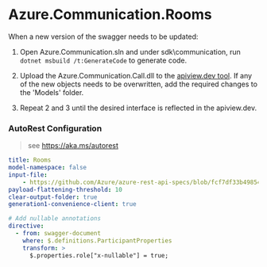 # Azure.Communication.Rooms

When a new version of the swagger needs to be updated:
1. Open Azure.Communication.sln and under sdk\communication, run `dotnet msbuild /t:GenerateCode` to generate code.
2. Upload the Azure.Communication.Call.dll to the [apiview.dev tool](https://apiview.dev/).
If any of the new objects needs to be overwritten, add the required changes to the 'Models' folder.

3. Repeat 2 and 3 until the desired interface is reflected in the apiview.dev.

### AutoRest Configuration
> see https://aka.ms/autorest

```yaml
title: Rooms
model-namespace: false
input-file:
    - https://github.com/Azure/azure-rest-api-specs/blob/fcf7df33b49854c8178b59730da929b641413625/specification/communication/data-plane/Rooms/stable/2024-04-15/communicationservicesrooms.json
payload-flattening-threshold: 10
clear-output-folder: true
generation1-convenience-client: true
```

``` yaml
# Add nullable annotations
directive:
  - from: swagger-document
    where: $.definitions.ParticipantProperties
    transform: >
      $.properties.role["x-nullable"] = true;
```